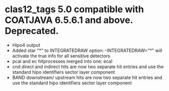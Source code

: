 # clas12_tags 5.0 compatible with COATJAVA 6.5.6.1 and above. Deprecated.

- Hipo4 output
- Added star "\*" to INTEGRATEDRAW option: -INTEGRATEDRAW="\*" will activate the true info for all sensitive detectors
- pcal and ec hitprocesses merged into one: ecal
- cnd direct and indirect hits are now two separate hit entries and use the standard hipo identifiers sector layer component 
- BAND downstream/ upstream  hits are now two separate hit entries and use the standard hipo identifiers sector layer component

